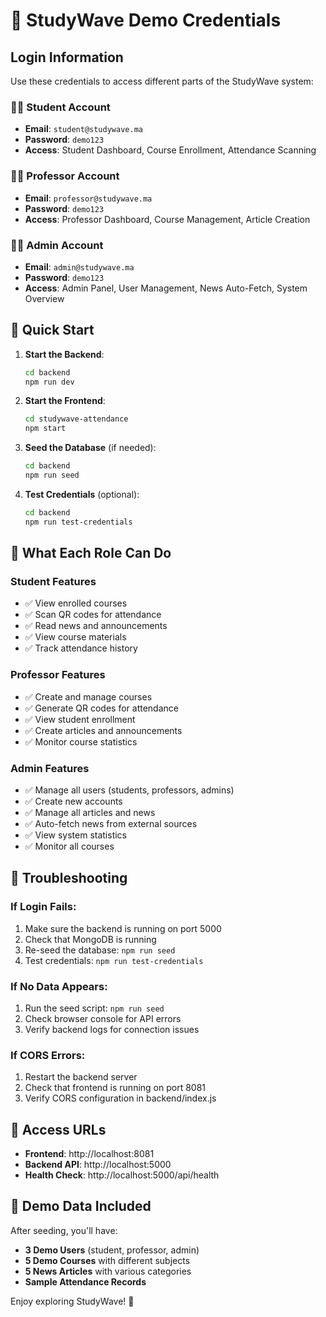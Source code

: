 # 🔐 StudyWave Demo Credentials

## Login Information

Use these credentials to access different parts of the StudyWave system:

### 👨‍🎓 Student Account
- **Email**: `student@studywave.ma`
- **Password**: `demo123`
- **Access**: Student Dashboard, Course Enrollment, Attendance Scanning

### 👨‍🏫 Professor Account
- **Email**: `professor@studywave.ma`
- **Password**: `demo123`
- **Access**: Professor Dashboard, Course Management, Article Creation

### 👨‍💼 Admin Account
- **Email**: `admin@studywave.ma`
- **Password**: `demo123`
- **Access**: Admin Panel, User Management, News Auto-Fetch, System Overview

## 🚀 Quick Start

1. **Start the Backend**:
   ```bash
   cd backend
   npm run dev
   ```

2. **Start the Frontend**:
   ```bash
   cd studywave-attendance
   npm start
   ```

3. **Seed the Database** (if needed):
   ```bash
   cd backend
   npm run seed
   ```

4. **Test Credentials** (optional):
   ```bash
   cd backend
   npm run test-credentials
   ```

## 🎯 What Each Role Can Do

### Student Features
- ✅ View enrolled courses
- ✅ Scan QR codes for attendance
- ✅ Read news and announcements
- ✅ View course materials
- ✅ Track attendance history

### Professor Features
- ✅ Create and manage courses
- ✅ Generate QR codes for attendance
- ✅ View student enrollment
- ✅ Create articles and announcements
- ✅ Monitor course statistics

### Admin Features
- ✅ Manage all users (students, professors, admins)
- ✅ Create new accounts
- ✅ Manage all articles and news
- ✅ Auto-fetch news from external sources
- ✅ View system statistics
- ✅ Monitor all courses

## 🔧 Troubleshooting

### If Login Fails:
1. Make sure the backend is running on port 5000
2. Check that MongoDB is running
3. Re-seed the database: `npm run seed`
4. Test credentials: `npm run test-credentials`

### If No Data Appears:
1. Run the seed script: `npm run seed`
2. Check browser console for API errors
3. Verify backend logs for connection issues

### If CORS Errors:
1. Restart the backend server
2. Check that frontend is running on port 8081
3. Verify CORS configuration in backend/index.js

## 📱 Access URLs

- **Frontend**: http://localhost:8081
- **Backend API**: http://localhost:5000
- **Health Check**: http://localhost:5000/api/health

## 🎉 Demo Data Included

After seeding, you'll have:
- **3 Demo Users** (student, professor, admin)
- **5 Demo Courses** with different subjects
- **5 News Articles** with various categories
- **Sample Attendance Records**

Enjoy exploring StudyWave! 🌊
